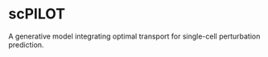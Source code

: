 # scPILOT
A generative model integrating optimal transport for single-cell perturbation prediction.
